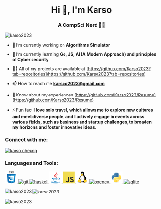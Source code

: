 <h1 align="center">Hi 👋, I'm Karso</h1>
<h3 align="center">A CompSci Nerd 😶‍🌫️ </h3>

<p align="left"> <img src="https://komarev.com/ghpvc/?username=karso2023&label=Profile%20views&color=0e75b6&style=flat" alt="karso2023" /> </p>

- 🔭 I’m currently working on **Algorithms Simulator**

- 🌱 I’m currently learning **Go, JS, AI (A Modern Approach) and principles of Cyber security**

- 👨‍💻 All of my projects are available at [https://github.com/Karso2023?tab=repositories](https://github.com/Karso2023?tab=repositories)

- 📫 How to reach me **karsoo2023@gmail.com**

- 📄 Know about my experiences [https://github.com/Karso2023/Resume](https://github.com/Karso2023/Resume)

- ⚡ Fun fact **I love solo travel, which allows me to explore new cultures and meet diverse people, and I actively engage in events across various fields, such as business and startup challenges, to broaden my horizons and foster innovative ideas.**

<h3 align="left">Connect with me:</h3>
<p align="left">
<a href="https://www.linkedin.com/in/karso-cheung-394428312/" target="blank"><img align="center" src="https://raw.githubusercontent.com/rahuldkjain/github-profile-readme-generator/master/src/images/icons/Social/linked-in-alt.svg" alt="karso cheung" height="30" width="40" /></a>
</p>

<h3 align="left">Languages and Tools:</h3>
<p align="left"> <a href="https://www.w3schools.com/css/" target="_blank" rel="noreferrer"> <img src="https://raw.githubusercontent.com/devicons/devicon/master/icons/css3/css3-original-wordmark.svg" alt="css3" width="40" height="40"/> </a> <a href="https://git-scm.com/" target="_blank" rel="noreferrer"> <img src="https://www.vectorlogo.zone/logos/git-scm/git-scm-icon.svg" alt="git" width="40" height="40"/> </a> <a href="https://www.haskell.org/" target="_blank" rel="noreferrer"> <img src="https://upload.wikimedia.org/wikipedia/commons/1/1c/Haskell-Logo.svg" alt="haskell" width="40" height="40"/> </a> <a href="https://www.java.com" target="_blank" rel="noreferrer"> <img src="https://raw.githubusercontent.com/devicons/devicon/master/icons/java/java-original.svg" alt="java" width="40" height="40"/> </a> <a href="https://developer.mozilla.org/en-US/docs/Web/JavaScript" target="_blank" rel="noreferrer"> <img src="https://raw.githubusercontent.com/devicons/devicon/master/icons/javascript/javascript-original.svg" alt="javascript" width="40" height="40"/> </a> <a href="https://www.linux.org/" target="_blank" rel="noreferrer"> <img src="https://raw.githubusercontent.com/devicons/devicon/master/icons/linux/linux-original.svg" alt="linux" width="40" height="40"/> </a> <a href="https://opencv.org/" target="_blank" rel="noreferrer"> <img src="https://www.vectorlogo.zone/logos/opencv/opencv-icon.svg" alt="opencv" width="40" height="40"/> </a> <a href="https://www.python.org" target="_blank" rel="noreferrer"> <img src="https://raw.githubusercontent.com/devicons/devicon/master/icons/python/python-original.svg" alt="python" width="40" height="40"/> </a> <a href="https://www.sqlite.org/" target="_blank" rel="noreferrer"> <img src="https://www.vectorlogo.zone/logos/sqlite/sqlite-icon.svg" alt="sqlite" width="40" height="40"/> </a> </p>

<p><img align="left" src="https://github-readme-stats.vercel.app/api/top-langs?username=karso2023&show_icons=true&locale=en&layout=compact" alt="karso2023" /></p>

<p>&nbsp;<img align="center" src="https://github-readme-stats.vercel.app/api?username=karso2023&show_icons=true&locale=en" alt="karso2023" /></p>

<p><img align="center" src="https://github-readme-streak-stats.herokuapp.com/?user=karso2023&" alt="karso2023" /></p>

